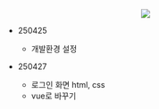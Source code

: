 <div align = center>
  <img src="https://capsule-render.vercel.app/api?type=Venom&color=gradient&height=300&section=header&text=Yedam%20FinalProject1&fontSize=70&animation=fadeIn&fontAlignY=38&desc=Yedam%20Fullstack%20class&descAlignY=60&descAlign=77"/>
</div>

- 250425
  - 개발환경 설정

- 250427
  - 로그인 화면 html, css
  - vue로 바꾸기
